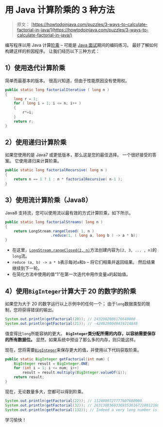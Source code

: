 # 用 Java 计算阶乘的 3 种方法

> 原文： [https://howtodoinjava.com/puzzles/3-ways-to-calculate-factorial-in-java/](https://howtodoinjava.com/puzzles/3-ways-to-calculate-factorial-in-java/)

编写程序以用 Java 计算[阶乘](https://en.wikipedia.org/wiki/Factorial) – 可能是 [Java 面试](//howtodoinjava.com/java-interview-questions/)期间的编码练习。 最好了解如何构建这样的析因程序。 让我们经历以下三种方式：

## 1）使用迭代计算阶乘

简单而最基本的版本。 很高兴知道，但由于性能原因没有使用权。

```java
public static long factorialIterative ( long n ) 
{
	long r = 1;
    for ( long i = 1; i <= n; i++ ) 
    {
        r*=i;
    }
    return r;
}

```

## 2）使用递归计算阶乘

如果您使用的是 Java7 或更低版​​本，那么这是您的最佳选择。 一个很好接受的答案。 它使用递归来计算阶乘。

```java
public static long factorialRecursive( long n ) 
{
    return n == 1 ? 1 : n * factorialRecursive( n-1 );
}

```

## 3）使用流计算阶乘（Java8）

Java8 支持流，您可以使用流以最有效的方式计算阶乘，如下所示。

```java
public static long factorialStreams( long n )
{
    return LongStream.rangeClosed( 1, n )
                     .reduce(1, ( long a, long b ) -> a * b);
}

```

*   在这里，[`LongStream.rangeClosed(2, n)`](https://docs.oracle.com/javase/8/docs/api/java/util/stream/LongStream.html)方法创建内容为`[2, 3, ... , n]`的`long`流。
*   `reduce (a, b) -> a * b`表示每对`a`和`b` – 将它们相乘并返回结果。 然后结果继续到下一轮。
*   在简化方法中使用的值“1”在第一次迭代中用作变量`a`的起始值。

## 4）使用`BigInteger`计算大于 20 的数字的阶乘

如果您为大于 20 的数字运行以上示例中的任何一个； 由于`long`数据类型的限制，您将获得错误的输出。

```java
System.out.println(getFactorial(20)); // 2432902008176640000
System.out.println(getFactorial(21)); // -4249290049419214848
```

值变得比`long`所能容纳的更大。 **`BigInteger`类分配所需的内存，以容纳需要保存的所有数据位。** 显然，如果系统中预设了那么多的内存，则只能这样。

现在，您将需要[`BigInteger`](https://docs.oracle.com/javase/7/docs/api/java/math/BigInteger.html)来保存更大的值，并使用以下代码获取阶乘。

```java
public static BigInteger getFactorial(int num) {
    BigInteger result = BigInteger.ONE;
    for (int i = 1; i <= num; i++)
        result = result.multiply(BigInteger.valueOf(i));
    return result;
}

```

现在，无论数量多大，您都可以得到阶乘。

```java
System.out.println(getFactorial(22)); // 1124000727777607680000
System.out.println(getFactorial(32)); // 263130836933693530167218012160000000
System.out.println(getFactorial(132)); // Indeed a very long number is printed - Try yourself.
```

学习愉快！